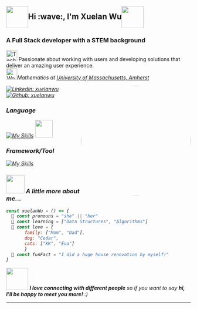 <h2 align="left"><img src="https://static.wixstatic.com/media/467408_53426c6af4d54b638fb28e71bd1da5d5~mv2.gif" width="60" align="center">Hi :wave:, I'm Xuelan Wu<img src="https://static.wixstatic.com/media/467408_53426c6af4d54b638fb28e71bd1da5d5~mv2.gif" width="60" align="center"></h2>

<h3>A Full Stack developer with a STEM background</h3>

<p><img src="https://raw.githubusercontent.com/Tarikul-Islam-Anik/Animated-Fluent-Emojis/master/Emojis/People/Technologist.png" alt="Technologist" width="30" height="30" /> Passionate about working with users and developing solutions that deliver an amazing user experience. 
</em></br><img src="https://raw.githubusercontent.com/Tarikul-Islam-Anik/Animated-Fluent-Emojis/master/Emojis/People/Woman%20Student.png" alt="Woman Student" width="30" height="30" /><em>Mathematics at <a href="http://www.umass.edu">University of Massachusetts, Amherst</a></p>

<img align="right" src="https://cdnb.artstation.com/p/assets/images/images/028/991/999/original/anna-havrylyukh-.gif?1596125112" height="auto" width="300" style="border-radius:50%">

[![Linkedin: xuelanwu](https://img.shields.io/badge/-xuelanwu-blue?style=flat&?logo=appveyor&logo=Linkedin&logoColor=white&link=https://www.linkedin.com/in/xuelan-wu-ba354a1b0)](https://www.linkedin.com/in/xuelan-wu-ba354a1b0)
[![Github: xuelanwu](https://img.shields.io/badge/-xuelanwu-black?style=flat&?logo=appveyor&logo=Github&logoColor=white&link=https://www.github.com/xuelanwu)](https://www.github.com/xuelanwu)


### Language
[![My Skills](https://skillicons.dev/icons?i=js,html,css,py&theme=light)](https://skillicons.dev) <img src="https://user-images.githubusercontent.com/61924242/212436234-66143456-c5fa-4fba-a127-1603899a0213.png" width="48">


### Framework/Tool
[![My Skills](https://skillicons.dev/icons?i=react,redux,express,sqlite,postgres,heroku,firebase,flask,nodejs&theme=light)](https://skillicons.dev)



### <img src="https://media.giphy.com/media/VgCDAzcKvsR6OM0uWg/giphy.gif" width="50"> A little more about me...  

```javascript
const xuelanWu = () => {
  👩 const pronouns = "she" || "her"
  📗 const learning = ["Data Structures", "Algorithms"]
  💚 const love = {
       family: ["Mom", "Dad"],
       dog: "Cedar",
       cats: ["KK", "Eva"]
       }
  🏡 const funFact = "I did a huge house renovation by myself!"
}
```






<img src="https://media.giphy.com/media/LnQjpWaON8nhr21vNW/giphy.gif" width="60"> <em><b>I love connecting with different people</b> so if you want to say <b>hi, I'll be happy to meet you more!</b> :)</em>

---
